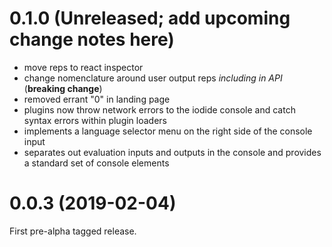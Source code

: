 # 0.1.0 (Unreleased; add upcoming change notes here)

- move reps to react inspector
- change nomenclature around user output reps _including in API_ (**breaking change**)
- removed errant "0" in landing page
- plugins now throw network errors to the iodide console and catch syntax errors within plugin loaders
- implements a language selector menu on the right side of the console input
- separates out evaluation inputs and outputs in the console and provides a standard set of console elements

# 0.0.3 (2019-02-04)

First pre-alpha tagged release.
